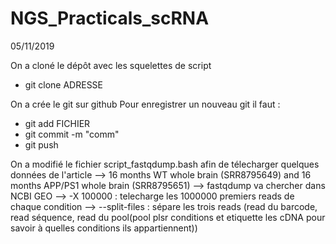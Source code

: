 # NGS_Practicals_scRNA

05/11/2019

On a cloné le dépôt avec les squelettes de script 
- git clone ADRESSE

On a crée le git sur github
Pour enregistrer un nouveau git il faut : 
- git add FICHIER
- git commit -m "comm"
- git push 

On a modifié le fichier script_fastqdump.bash afin de télecharger quelques données de l'article 
--> 16 months WT whole brain (SRR8795649) and 16 months APP/PS1 whole brain (SRR8795651)
--> fastqdump va chercher dans NCBI GEO
--> -X 100000 : telecharge les 1000000 premiers reads de chaque condition
--> --split-files : sépare les trois reads (read du barcode, read séquence, read du pool(pool plsr conditions et etiquette les cDNA pour savoir à quelles conditions ils appartiennent))